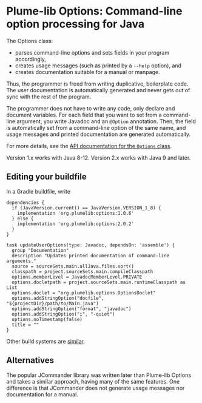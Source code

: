 # Plume-lib Options:  Command-line option processing for Java

The Options class:

 * parses command-line options and sets fields in your program accordingly,
 * creates usage messages (such as printed by a `--help` option), and
 * creates documentation suitable for a manual or manpage.

Thus, the programmer is freed from writing duplicative, boilerplate code.
The user documentation is automatically generated and never gets out
of sync with the rest of the program.

The programmer does not have to write any code, only declare and document
variables. For each field that you want to set from a command-line
argument, you write Javadoc and an `@Option` annotation. Then, the field is
automatically set from a command-line option of the same name, and usage
messages and printed documentation are generated automatically.

For more details, see the [API documentation for the `Options`
class](http://plumelib.org/options/api/org/plumelib/options/Options.html).

Version 1.x works with Java 8-12.
Version 2.x works with Java 9 and later.


## Editing your buildfile ##

In a Gradle buildfile, write

```
dependencies {
  if (JavaVersion.current() == JavaVersion.VERSION_1_8) {
    implementation 'org.plumelib:options:1.0.6'
  } else {
    implementation 'org.plumelib:options:2.0.2'
  }
}
```

```
task updateUserOptions(type: Javadoc, dependsOn: 'assemble') {
  group "Documentation"
  description "Updates printed documentation of command-line arguments."
  source = sourceSets.main.allJava.files.sort()
  classpath = project.sourceSets.main.compileClasspath
  options.memberLevel = JavadocMemberLevel.PRIVATE
  options.docletpath = project.sourceSets.main.runtimeClasspath as List
  options.doclet = "org.plumelib.options.OptionsDoclet"
  options.addStringOption("docfile", "${projectDir}/path/to/Main.java")
  options.addStringOption("format", "javadoc")
  options.addStringOption("i", "-quiet")
  options.noTimestamp(false)
  title = ""
}
```

Other build systems are [similar](https://search.maven.org/artifact/org.plumelib/options/2.0.2/jar).


## Alternatives ##

The popular JCommander library was written later than Plume-lib Options and
takes a similar approach, having many of the same features.  One difference
is that JCommander does not generate usage messages nor documentation for a
manual.
